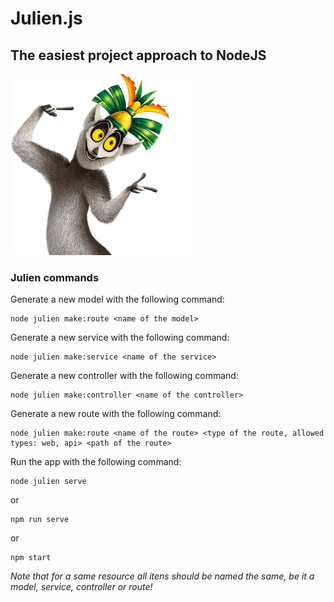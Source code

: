 
 # Julien.js
## The easiest project approach to NodeJS
![King Julien](logo.png "King Julien")
### Julien commands
Generate a new model with the following command:
```
node julien make:route <name of the model>
```

Generate a new service with the following command:
```
node julien make:service <name of the service>
```

Generate a new controller with the following command:
```
node julien make:controller <name of the controller>
```

Generate a new route with the following command:
```
node julien make:route <name of the route> <type of the route, allowed types: web, api> <path of the route>
```

Run the app with the following command:
```
node julien serve
```
or
```
npm run serve
```
or
```
npm start
```

_*Note that for a same resource all itens should be named the same, be it a model, service, controller or route!*_